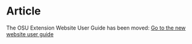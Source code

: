 # Article

The OSU Extension Website User Guide has been moved: [Go to the new website user guide](https://employee.extension.oregonstate.edu/navigator-docs/extension-website-user-guide)
